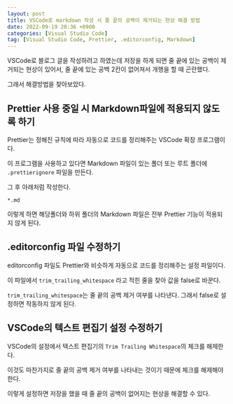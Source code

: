 ```yaml
---
layout: post
title: VSCode로 markdown 작성 시 줄 끝의 공백이 제거되는 현상 해결 방법
date: 2022-09-19 20:36 +0900
categories: [Visual Studio Code]
tag: [Visual Studio Code, Prettier, .editorconfig, Markdown]
---
```


VSCode로 블로그 글을 작성하려고 하였는데 저장을 하게 되면 줄 끝에 있는 공백이 제거되는 현상이 있어서, 줄 끝에 있는 공백 2칸이 없어져서 개행을 할 때 곤란했다.

그래서 해결방법을 찾아보았다.

## Prettier 사용 중일 시 Markdown파일에 적용되지 않도록 하기

Prettier는 정해진 규칙에 따라 자동으로 코드를 정리해주는 VSCode 확장 프로그램이다.

이 프로그램을 사용하고 있다면 Markdown 파일이 있는 폴더 또는 루트 폴더에 `.prettierignore` 파일을 만든다.

그 후 아래처럼 작성한다.

```plaintext
*.md
```

이렇게 하면 해당폴더와 하위 폴더의 Markdown 파일은 전부 Prettier 기능이 적용되지 않게 된다.

## .editorconfig 파일 수정하기
editorconfig 파일도 Prettier와 비슷하게 자동으로 코드를 정리해주는 설정 파일이다.

이 파일에서 `trim_trailing_whitespace` 라고 적힌 줄을 찾아 값을 false로 바꾼다.

`trim_trailing_whitespace`는 줄 끝의 공백 제거 여부를 나타낸다. 그래서 false로 설정하면 작동하지 않게 된다.

## VSCode의 텍스트 편집기 설정 수정하기

VSCode의 설정에서 텍스트 편집기의 `Trim Trailing Whitespace`의 체크를 해제한다.

이것도 마찬가지로 줄 끝의 공백 제거 여부를 나타내는 것이기 때문에 체크를 해제해야 한다.

이렇게 설정하면 저장을 했을 때 줄 끝의 공백이 없어지는 현상을 해결할 수 있다.
